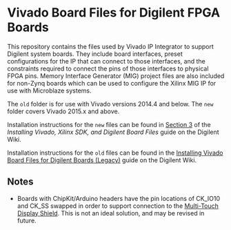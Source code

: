 # Vivado Board Files for Digilent FPGA Boards

This repository contains the files used by Vivado IP Integrator to support Digilent system boards. They include board interfaces, preset configurations for the IP that can connect to those interfaces, and the constraints required to connect the pins of those interfaces to physical FPGA pins. Memory Interface Generator (MIG) project files are also included for non-Zynq boards which can be used to configure the Xilinx MIG IP for use with Microblaze systems.

The `old` folder is for use with Vivado versions 2014.4 and below. The `new` folder covers Vivado 2015.x and above.

Installation instructions for the `new` files can be found in [Section 3](https://reference.digilentinc.com/vivado/installing-vivado/start#installing_digilent_board_files) of the *Installing Vivado, Xilinx SDK, and Digilent Board Files* guide on the Digilent Wiki.

Installation instructions for the `old` files can be found in the [Installing Vivado Board Files for Digilent Boards (Legacy)](https://reference.digilentinc.com/vivado:boardfiles) guide on the Digilent Wiki.

## Notes

* Boards with ChipKit/Arduino headers have the pin locations of CK_IO10 and CK_SS swapped in order to support connection to the [Multi-Touch Display Shield](https://reference.digilentinc.com/reference/add-ons/mtdshield/start). This is not an ideal solution, and may be revised in future.